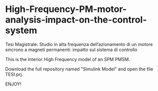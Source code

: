 # High-Frequency-PM-motor-analysis-impact-on-the-control-system
Tesi Magistrale: Studio in alta frequenza dell’azionamento di un motore sincrono a magneti permanenti: impatto sul sistema di controllo

This is the interior High Frequency model of an SPM PMSM.

Download the full repository named "Simulink Model" and open the file TESI.prj.

ENJOY!
